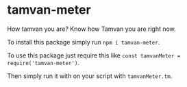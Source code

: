 # tamvan-meter

How tamvan you are?
Know how Tamvan you are right now.

To install this package simply run `npm i tamvan-meter`.

To use this package just require this like `const tamvanMeter = require('tamvan-meter')`.

Then simply run it with on your script with `tamvanMeter.tm`.
